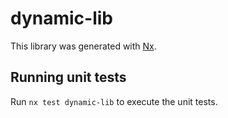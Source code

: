 # dynamic-lib

This library was generated with [Nx](https://nx.dev).

## Running unit tests

Run `nx test dynamic-lib` to execute the unit tests.
